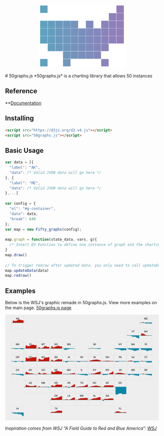 

<p align="center">
  <a href="http://kylebutts.github.io/50graphs"><img src="/docs/logo.png"></a>
</p>
# 50graphs.js
*50graphs.js* is a charting library that allows 50 instances


## Reference
**[Documentation](kylebutts.github.io/50graphs/docs)

## Installing
```html
<script src="https://d3js.org/d3.v4.js"></script>
<script src="50graphs.js"></script>
```

## Basic Usage
```JavaScript
var data = [{
  "label": "AK",
  "data": /* Valid JSON data will go here */
}, {
  "label": "ME",
  "data": /* Valid JSON data will go here */
},...]

var config = {
  "el": "#g-container",
  "data": data,
  "break": 640
};
var map = new Fifty_graphs(config);

map.graph = function(state_data, vars, g){
  /* Insert D3 Function to define one instance of graph and the charting library will do the rest */
}
map.draw()

// To trigger redraw after updated data, you only need to call updateData and redraw function
map.updateData(data)
map.redraw()
```

## Examples
Below is the WSJ's graphic remade in 50graphs.js. View more examples on the main page. [50graphs.js page](http://kylebutts.github.io/50graphs)

<p align="center">
  <img src="/docs/wsj_remade.png">
</p>

*Inspiration comes from WSJ “A Field Guide to Red and Blue America”: [WSJ](http://graphics.wsj.com/elections/2016/field-guide-red-blue-america/)*
